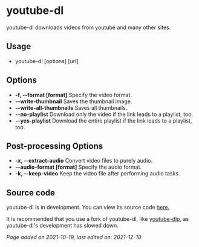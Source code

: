 # youtube-dl
youtube-dl downloads videos from youtube and many other sites.

## Usage
- youtube-dl [options] [url]

## Options
- **-f, --format [format]** Specify the video format.
- **--write-thumbnail** Saves the thumbnail image.
- **--write-all-thumbnails** Saves all thumbnails.
- **--no-playlist** Download only the video if the link leads to a playlist,
too.
- **--yes-playlist** Download the entire playlist if the link leads to a
playlist, too.

## Post-processing Options
- **-x, --extract-audio** Convert video files to purely audio.
- **--audio-format [format]** Specify the audio format.
- **-k, --keep-video** Keep the video file after performing audio tasks.

## Source code
youtube-dl is in development. You can view its source code
[here.](https://github.com/ytdl-org/youtube-dl)

It is recommended that you use a fork of youtube-dl, like
[youtube-dlp](https://github.com/yt-dlp/yt-dlp), as youtube-dl's development has
slowed down.

*Page added on 2021-10-19, last edited on: 2021-12-10*

